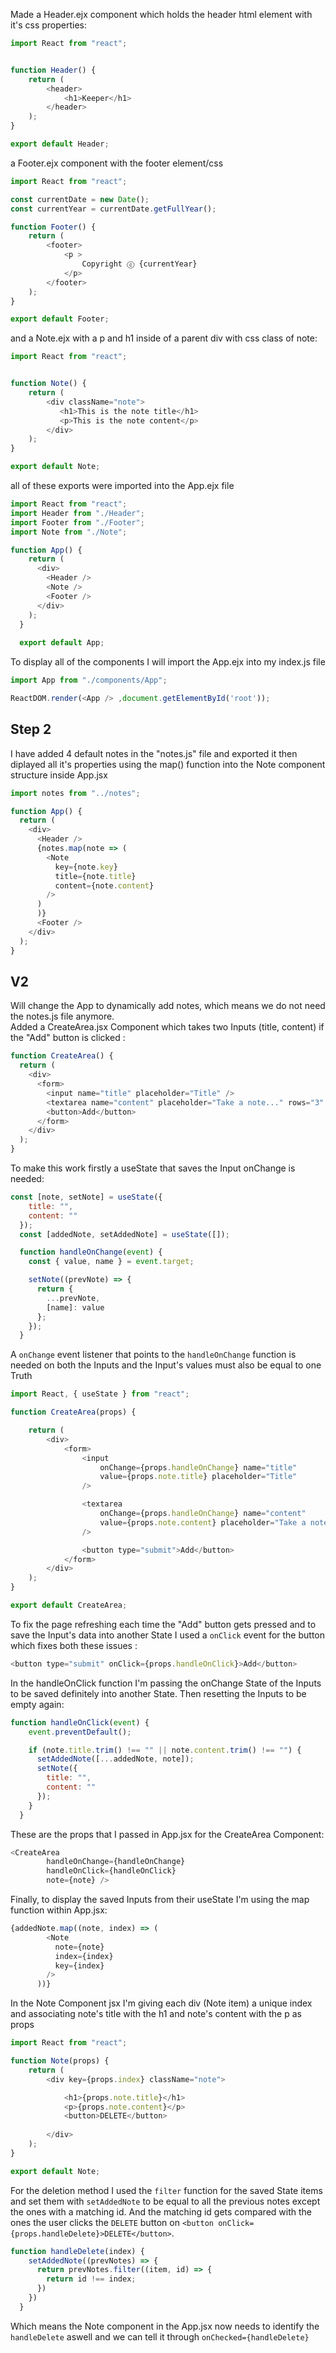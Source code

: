 Made a Header.ejx component which holds the header html element with it's css properties:
```js
import React from "react";


function Header() {
    return (
        <header>
            <h1>Keeper</h1>
        </header>
    );
}

export default Header;
```
a Footer.ejx component with the footer element/css
```js
import React from "react";

const currentDate = new Date();
const currentYear = currentDate.getFullYear();

function Footer() {
    return (
        <footer>
            <p >
                Copyright ⓒ {currentYear}
            </p>
        </footer>
    );
}

export default Footer;
```
and a Note.ejx with a p and h1 inside of a parent div with css class of note:
```js
import React from "react";


function Note() {
    return (
        <div className="note">
           <h1>This is the note title</h1>
           <p>This is the note content</p>
        </div>
    );
}

export default Note;
```
all of these exports were imported into the App.ejx file
```js
import React from "react";
import Header from "./Header";
import Footer from "./Footer";
import Note from "./Note";

function App() {
    return (
      <div>
        <Header />
        <Note />
        <Footer />
      </div>
    );
  }
  
  export default App;
```
To display all of the components I will import the App.ejx into my index.js file
```js
import App from "./components/App";

ReactDOM.render(<App /> ,document.getElementById('root'));
```

## Step 2
I have added 4 default notes in the "notes.js" file and exported it then diplayed all it's properties using the map() function into the Note component structure inside App.jsx
```js
import notes from "../notes";

function App() {
  return (
    <div>
      <Header />
      {notes.map(note => (
        <Note
          key={note.key}
          title={note.title}
          content={note.content}
        />
      )
      )}
      <Footer />
    </div>
  );
}
```

## V2

Will change the App to dynamically add notes, which means we do not need the notes.js file anymore.   
Added a CreateArea.jsx Component which takes two Inputs (title, content) if the "Add" button is clicked :

```js
function CreateArea() {
  return (
    <div>
      <form>
        <input name="title" placeholder="Title" />
        <textarea name="content" placeholder="Take a note..." rows="3" />
        <button>Add</button>
      </form>
    </div>
  );
}
```

To make this work firstly a useState that saves the Input onChange is needed:

```js
const [note, setNote] = useState({
    title: "",
    content: ""
  });
  const [addedNote, setAddedNote] = useState([]);

  function handleOnChange(event) {
    const { value, name } = event.target;

    setNote((prevNote) => {
      return {
        ...prevNote,
        [name]: value
      };
    });
  }
```

A `onChange` event listener that points to the `handleOnChange` function is needed on both the Inputs and the Input's values must also be equal to one Truth

```js
import React, { useState } from "react";

function CreateArea(props) {

    return (
        <div>
            <form>
                <input
                    onChange={props.handleOnChange} name="title"
                    value={props.note.title} placeholder="Title"
                />

                <textarea
                    onChange={props.handleOnChange} name="content"
                    value={props.note.content} placeholder="Take a note..." rows="3"
                />

                <button type="submit">Add</button>
            </form>
        </div>
    );
}

export default CreateArea;
```

To fix the page refreshing each time the "Add" button gets pressed and to save the Input's data into another State I used a `onClick` event for the button which fixes both these issues :

```js
<button type="submit" onClick={props.handleOnClick}>Add</button>
```

In the handleOnClick function I'm passing the onChange State of the Inputs to be saved definitely into another State. Then resetting the Inputs to be empty again:

```js
function handleOnClick(event) {
    event.preventDefault();

    if (note.title.trim() !== "" || note.content.trim() !== "") {
      setAddedNote([...addedNote, note]);
      setNote({
        title: "",
        content: ""
      });
    }
  }
```

These are the props that I passed in App.jsx for the CreateArea Component:

```js
<CreateArea
        handleOnChange={handleOnChange}
        handleOnClick={handleOnClick}
        note={note} />
```

Finally, to display the saved Inputs from their useState I'm using the map function within App.jsx:

```js
{addedNote.map((note, index) => (
        <Note
          note={note}
          index={index}
          key={index}
        />
      ))}
```

In the Note Component jsx I'm giving each div (Note item) a unique index and associating note's title with the h1 and note's content with the p as props

```js
import React from "react";

function Note(props) {
    return (
        <div key={props.index} className="note">

            <h1>{props.note.title}</h1>
            <p>{props.note.content}</p>
            <button>DELETE</button>
            
        </div>
    );
}

export default Note;
```

For the deletion method I used the `filter` function for the saved State items and set them with `setAddedNote` to be equal to all the previous notes except the ones with a matching id. And the matching id gets compared with the ones the user clicks the `DELETE` button on `<button onClick={props.handleDelete}>DELETE</button>`.   

```js
function handleDelete(index) {
    setAddedNote((prevNotes) => {
      return prevNotes.filter((item, id) => {
        return id !== index;
      })
    })
  }
```

Which means the Note component in the App.jsx now needs to identify the `handleDelete` aswell and we can tell it through `onChecked={handleDelete}`